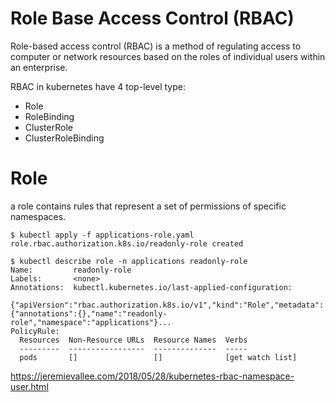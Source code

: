 # Role Base Access Control (RBAC) #

Role-based access control (RBAC) is a method of regulating access to computer or network resources based on the roles of individual users within an enterprise.

RBAC in kubernetes have 4 top-level type:
- Role
- RoleBinding
- ClusterRole
- ClusterRoleBinding

# Role # 
a role contains rules that represent a set of permissions of specific namespaces.

~~~~
$ kubectl apply -f applications-role.yaml
role.rbac.authorization.k8s.io/readonly-role created
~~~~

~~~~
$ kubectl describe role -n applications readonly-role
Name:         readonly-role
Labels:       <none>
Annotations:  kubectl.kubernetes.io/last-applied-configuration:
                {"apiVersion":"rbac.authorization.k8s.io/v1","kind":"Role","metadata":{"annotations":{},"name":"readonly-role","namespace":"applications"}...
PolicyRule:
  Resources  Non-Resource URLs  Resource Names  Verbs
  ---------  -----------------  --------------  -----
  pods       []                 []              [get watch list]
~~~~

https://jeremievallee.com/2018/05/28/kubernetes-rbac-namespace-user.html
